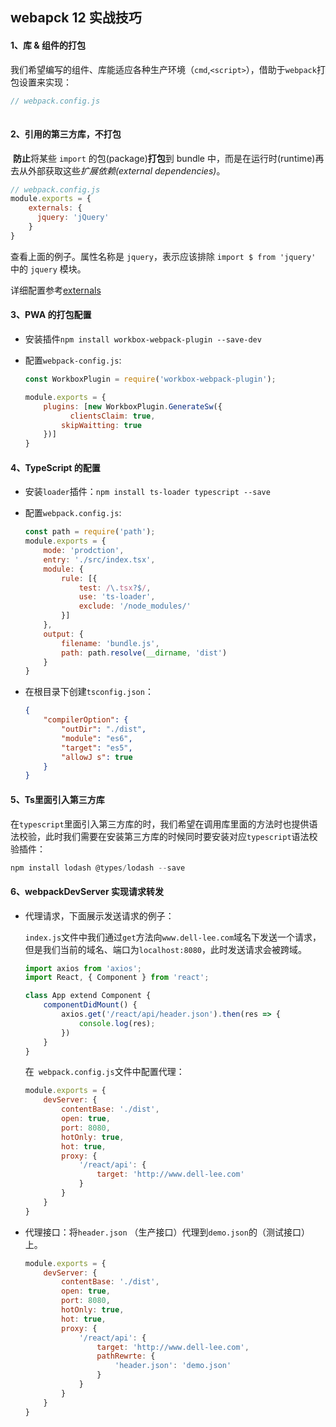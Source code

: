 ## webapck 12 实战技巧

#### 1、库 & 组件的打包

​	我们希望编写的组件、库能适应各种生产环境（`cmd`,`<script>`），借助于`webpack`打包设置来实现：

```js
// webpack.config.js
  

```

####  2、引用的第三方库，不打包

​	**防止**将某些 `import` 的包(package)**打包**到 bundle 中，而是在运行时(runtime)再去从外部获取这些*扩展依赖(external dependencies)*。

```js
// webpack.config.js
module.exports = {
    externals: {
      jquery: 'jQuery'
    }
}
```

查看上面的例子。属性名称是 `jquery`，表示应该排除 `import $ from 'jquery'` 中的 `jquery` 模块。

详细配置参考[externals][1]

[1]: https://www.webpackjs.com/configuration/externals/	"externals"

#### 3、PWA 的打包配置

+ 安装插件`npm install workbox-webpack-plugin --save-dev`

+ 配置`webpack-config.js`:

  ```js
  const WorkboxPlugin = require('workbox-webpack-plugin');
  
  module.exports = {
      plugins: [new WorkboxPlugin.GenerateSw({
        	clientsClaim: true,
          skipWaitting: true
      })]
  }
  ```

  

#### 4、TypeScript 的配置 

+ 安装`loader`插件：`npm install ts-loader typescript --save`

+ 配置`webpack.config.js`:

  ```js
  const path = require('path');
  module.exports = {
      mode: 'prodction',
      entry: './src/index.tsx',
      module: {
          rule: [{
              test: /\.tsx?$/,
              use: 'ts-loader',
              exclude: '/node_modules/'
          }]
      },
      output: {
          filename: 'bundle.js',
          path: path.resolve(__dirname, 'dist')
      }
  }
  ```

+ 在根目录下创建`tsconfig.json`：

  ```json
  {
      "compilerOption": {
          "outDir": "./dist",
          "module": "es6",
          "target": "es5",
          "allowJ s": true
      }
  }
  ```

#### 5、Ts里面引入第三方库

​	在`typescript`里面引入第三方库的时，我们希望在调用库里面的方法时也提供语法校验，此时我们需要在安装第三方库的时候同时要安装对应`typescript`语法校验插件：

```js
npm install lodash @types/lodash --save
```

#### 6、webpackDevServer 实现请求转发

+ 代理请求，下面展示发送请求的例子：

  `index.js`文件中我们通过`get`方法向`www.dell-lee.com`域名下发送一个请求，但是我们当前的域名、端口为`localhost:8080`，此时发送请求会被跨域。

  ```js
  import axios from 'axios';
  import React, { Component } from 'react';
  
  class App extend Component {
      componentDidMount() {
          axios.get('/react/api/header.json').then(res => {
              console.log(res);
          })
      }
  }
  ```

  在` webpack.config.js`文件中配置代理：

  ```js
  module.exports = {
      devServer: {
          contentBase: './dist',
          open: true,
          port: 8080,
          hotOnly: true,
          hot: true,
          proxy: {
              '/react/api': {
                  target: 'http://www.dell-lee.com'
              }
          }
      }
  }
  ```

+ 代理接口：将`header.json` （生产接口）代理到`demo.json`的（测试接口）上。

  ```js
  module.exports = {
      devServer: {
          contentBase: './dist',
          open: true,
          port: 8080,
          hotOnly: true,
          hot: true,
          proxy: {
              '/react/api': {
                  target: 'http://www.dell-lee.com',
                  pathRewrte: {
                      'header.json': 'demo.json'
                  }
              }
          }
      }
  }
  ```

  